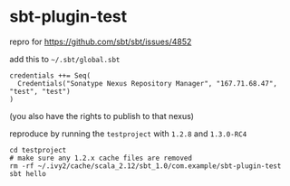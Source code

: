 # sbt-plugin-test
repro for https://github.com/sbt/sbt/issues/4852

add this to `~/.sbt/global.sbt`

```
credentials ++= Seq(
  Credentials("Sonatype Nexus Repository Manager", "167.71.68.47", "test", "test")
)
```

(you also have the rights to publish to that nexus)

reproduce by running the `testproject` with `1.2.8` and `1.3.0-RC4`

```
cd testproject
# make sure any 1.2.x cache files are removed
rm -rf ~/.ivy2/cache/scala_2.12/sbt_1.0/com.example/sbt-plugin-test
sbt hello
```


